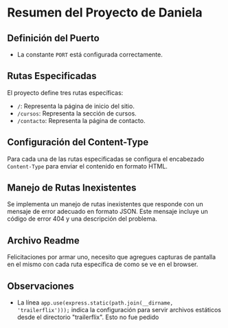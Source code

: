 # Resumen del Proyecto de Daniela

## Definición del Puerto
- La constante `PORT` está configurada correctamente.

## Rutas Especificadas
El proyecto define tres rutas específicas:
- `/`: Representa la página de inicio del sitio.
- `/cursos`: Representa la sección de cursos.
- `/contacto`: Representa la página de contacto.

## Configuración del Content-Type
Para cada una de las rutas especificadas se configura el encabezado `Content-Type` para enviar el contenido en formato HTML.

## Manejo de Rutas Inexistentes
Se implementa un manejo de rutas inexistentes que responde con un mensaje de error adecuado en formato JSON. Este mensaje incluye un código de error 404 y una descripción del problema.

## Archivo Readme
Felicitaciones por armar uno, necesito que agregues capturas de pantalla en el mismo con cada ruta específica de como se ve en el browser.

## Observaciones
- La línea `app.use(express.static(path.join(__dirname, 'trailerflix')));` indica la configuración para servir archivos estáticos desde el directorio "trailerflix".
Esto no fue pedido
